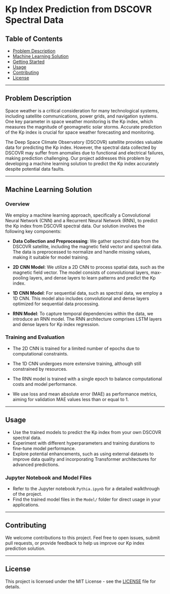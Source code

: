 # Kp Index Prediction from DSCOVR Spectral Data

## Table of Contents
- [Problem Description](#problem-description)
- [Machine Learning Solution](#machine-learning-solution)
- [Getting Started](#getting-started)
- [Usage](#usage)
- [Contributing](#contributing)
- [License](#license)

---

## Problem Description

Space weather is a critical consideration for many technological systems, including satellite communications, power grids, and navigation systems. One key parameter in space weather monitoring is the Kp index, which measures the magnitude of geomagnetic solar storms. Accurate prediction of the Kp index is crucial for space weather forecasting and monitoring.

The Deep Space Climate Observatory (DSCOVR) satellite provides valuable data for predicting the Kp index. However, the spectral data collected by DSCOVR may suffer from anomalies due to functional and electrical failures, making prediction challenging. Our project addresses this problem by developing a machine learning solution to predict the Kp index accurately despite potential data faults.

---

## Machine Learning Solution

### Overview

We employ a machine learning approach, specifically a Convolutional Neural Network (CNN) and a Recurrent Neural Network (RNN), to predict the Kp index from DSCOVR spectral data. Our solution involves the following key components:

- **Data Collection and Preprocessing**: We gather spectral data from the DSCOVR satellite, including the magnetic field vector and spectral data. The data is preprocessed to normalize and handle missing values, making it suitable for model training.

- **2D CNN Model**: We utilize a 2D CNN to process spatial data, such as the magnetic field vector. The model consists of convolutional layers, max-pooling layers, and dense layers to learn patterns and predict the Kp index.

- **1D CNN Model**: For sequential data, such as spectral data, we employ a 1D CNN. This model also includes convolutional and dense layers optimized for sequential data processing.

- **RNN Model**: To capture temporal dependencies within the data, we introduce an RNN model. The RNN architecture comprises LSTM layers and dense layers for Kp index regression.

### Training and Evaluation

- The 2D CNN is trained for a limited number of epochs due to computational constraints.

- The 1D CNN undergoes more extensive training, although still constrained by resources.

- The RNN model is trained with a single epoch to balance computational costs and model performance.

- We use loss and mean absolute error (MAE) as performance metrics, aiming for validation MAE values less than or equal to 1.

---


## Usage

- Use the trained models to predict the Kp index from your own DSCOVR spectral data.
- Experiment with different hyperparameters and training durations to fine-tune model performance.
- Explore potential enhancements, such as using external datasets to improve data quality and incorporating Transformer architectures for advanced predictions.

### Jupyter Notebook and Model Files

- Refer to the Jupyter notebook `Pythia.ipynb` for a detailed walkthrough of the project.
- Find the trained model files in the `Model/` folder for direct usage in your applications.

---

## Contributing

We welcome contributions to this project. Feel free to open issues, submit pull requests, or provide feedback to help us improve our Kp index prediction solution.

---

## License

This project is licensed under the MIT License - see the [LICENSE](LICENSE) file for details.
